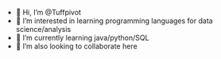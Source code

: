 - 👋 Hi, I’m @Tuffpivot
- 👀 I’m interested in learning programming languages for data science/analysis
- 🌱 I’m currently learning java/python/SQL
- 💞️ I’m also looking to collaborate here

<!---
Tuffpivot/Tuffpivot is a ✨ special ✨ repository because its `README.md` (this file) appears on your GitHub profile.
You can click the Preview link to take a look at your changes.
--->
